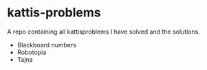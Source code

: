 # kattis-problems
A repo containing all kattisproblems I have solved and the solutions.

* Blackboard numbers
* Robotopia
* Tajna
